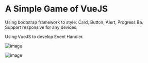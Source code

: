 # A Simple Game of VueJS

Using bootstrap framework to style: Card, Button, Alert, Progress Ba. Support responsive for any devices.

Using VueJS to develop Event Handler.

![image](https://user-images.githubusercontent.com/46371428/63643879-c8f3d200-c6a0-11e9-8b42-c8f943a5ae52.png)


![image](https://user-images.githubusercontent.com/46371428/63643891-048e9c00-c6a1-11e9-8715-cc5b834f06f7.png)





